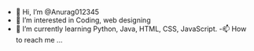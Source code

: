 - 👋 Hi, I’m @Anurag012345
- 👀 I’m interested in Coding, web designing
- 🌱 I’m currently learning Python, Java, HTML, CSS, JavaScript.
-📫 How to reach me ...

<!---
Anurag012345/Anurag012345 is a ✨ special ✨ repository because its `README.md` (this file) appears on your GitHub profile.
You can click the Preview link to take a look at your changes.
--->
